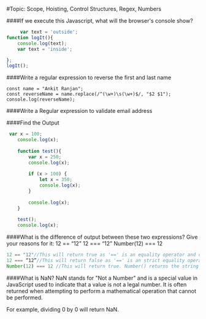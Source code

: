 #Topic: Scope, Hoisting, Control Structures, Regex, Numbers

####If we execute this Javascript, what will the browser's console show?

```javascript
	 var text = 'outside';
function logIt(){
    console.log(text);
    var text = 'inside';

};
logIt();
```


####Write a regular expression  to reverse the first and last name
```regex
const name = "Ankit Ranjan";
const reverseName = name.replace(/^(\w+)\s(\w+)$/, "$2 $1");
console.log(reverseName);
```


####Write a Regular expression to validate email address

####Find the Output
```javascript
 var x = 100;
    console.log(x);
     
    function test(){
        var x = 250;
        console.log(x);
     
        if (x > 100) {
            let x = 350;
            console.log(x);
        }
     
        console.log(x);
    }
     
    test();
    console.log(x);
```

####What is the difference of output between these two expressions? Give your reasons for it:
12 == “12”
12 === “12”
Number(12) === 12

```javascript
12 == "12"//This will return true as '==' is an equality operator and checks whether the operands are equal or not.
12 === “12”//This will return false as '==' is an strict equality operator and checks whether the operands as well as the Data type is equal.
Number(12) === 12 //This will return true. Number() returns the string in it to Number.
````
####What is NaN?
NaN stands for "Not a Number" and is a special value in JavaScript used to indicate that a value is not a legal number. It is often returned when attempting to perform a mathematical operation that cannot be performed.

For example, dividing 0 by 0 will return NaN.




